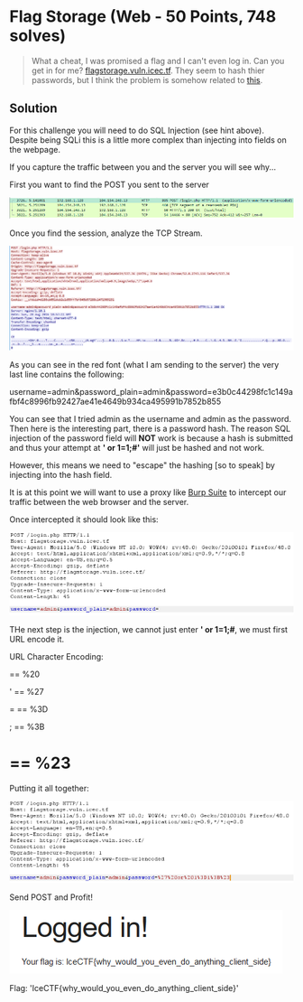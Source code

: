 # Flag Storage (Web - 50 Points, 748 solves)

> What a cheat, I was promised a flag and I can't even log in. Can you get in for me? [flagstorage.vuln.icec.tf](http://flagstorage.vuln.icec.tf/). They seem to hash thier passwords, but I think the problem is somehow related to [this](https://en.wikipedia.org/wiki/SQL_injection).

Solution
--------

For this challenge you will need to do SQL Injection (see hint above). Despite being SQLi this is a little more complex than injecting into fields on the webpage.

If you capture the traffic between you and the server you will see why...

First you want to find the POST you sent to the server

![](./wireshark_post.PNG)

Once you find the session, analyze the TCP Stream.

![](./tcp_stream.PNG)

As you can see in the red font (what I am sending to the server) the very last line contains the following:

  username=admin&password_plain=admin&password=e3b0c44298fc1c149afbf4c8996fb92427ae41e4649b934ca495991b7852b855

You can see that I tried admin as the username and admin as the password. Then here is the interesting part, there is a password hash.
The reason SQL injection of the password field will <b>NOT</b> work is because a hash is submitted and thus your attempt at <b>' or 1=1;#'</b> will just be hashed and not work.

However, this means we need to "escape" the hashing [so to speak] by injecting into the hash field.

It is at this point we will want to use a proxy like [Burp Suite](https://portswigger.net/burp/) to intercept our traffic between the web browser and the server.

Once intercepted it should look like this:

![](./burp.PNG)

THe next step is the injection, we cannot just enter <b>' or 1=1;#</b>, we must first URL encode it.


URL Character Encoding:

  <space> == %20
  
  ' == %27
  
  = == %3D
  
  ; == %3B
  
  # == %23

Putting it all together:

![](./burp_sqli.PNG)

Send POST and Profit!

![](./success.PNG)

Flag: 'IceCTF{why_would_you_even_do_anything_client_side}'

